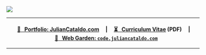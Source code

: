 ![](https://www.juliancataldo.com/projet/entropicity/main_gallery/Entropicity-TheMan-JulianCataldo-CNek--w1024px.jpg)

---

<div align="center">

####  [📓   Portfolio: JulianCataldo.com](https://www.juliancataldo.com/)     |     **[⏳   Curriculum Vitae](./CV.pdf)** (PDF)     |     [🌱   Web Garden: `code.juliancataldo.com`](https://code.juliancataldo.com)

</div>

<!--
---

```
      |         | _)                    ___|         |           |      |
      |  |   |  |  |   _` |  __ \      |       _` |  __|   _` |  |   _` |   _ \
  \   |  |   |  |  |  (   |  |   |     |      (   |  |    (   |  |  (   |  (   |
 \___/  \__,_| _| _| \__,_| _|  _|    \____| \__,_| \__| \__,_| _| \__,_| \___/
```
-->

---
 
